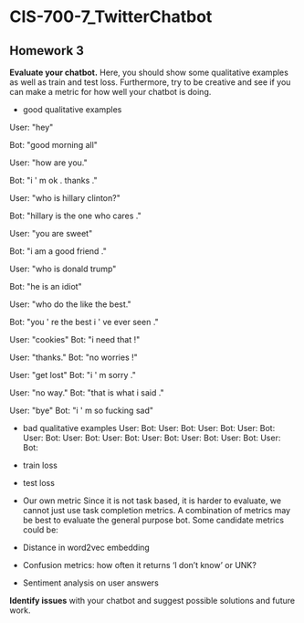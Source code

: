 # CIS-700-7_TwitterChatbot

## Homework 3

__Evaluate your chatbot.__ Here, you should show some qualitative examples as well as train and test loss. Furthermore, try to be creative and see if you can make a metric for how well your chatbot is doing.

- good qualitative examples

User: "hey"

Bot: "good morning all"

User:  "how are you."

Bot: "i ' m ok . thanks ."

User: "who is hillary clinton?"

Bot: "hillary is the one who cares ."

User: "you are sweet"

Bot:  "i am a good friend ."

User: "who is donald trump"

Bot: "he is an idiot"

User: "who do the like the best."

Bot:  "you ' re the best i ' ve ever seen ."

User: "cookies"
Bot: "i need that !"

User: "thanks."
Bot:  "no worries !"

User: "get lost"
Bot: "i ' m sorry ."

User: "no way."
Bot: "that is what i said ."

User: "bye"
Bot: "i ' m so fucking sad"


- bad qualitative examples
User:
Bot:
User:
Bot:
User:
Bot:
User:
Bot:
User:
Bot:
User:
Bot:
User:
Bot:
User:
Bot:
User:
Bot:
User:
Bot:
User:
Bot:

- train loss
- test loss
- Our own metric
Since it is not task based, it is harder to evaluate, we cannot just use task completion metrics. 
A combination of metrics may be best to evaluate the general purpose bot. Some candidate metrics could be:
 - Distance in word2vec embedding
 - Confusion metrics: how often it returns ‘I don’t know’ or UNK?
 - Sentiment analysis on user answers
 
__Identify issues__ with your chatbot and suggest possible solutions and future work.
